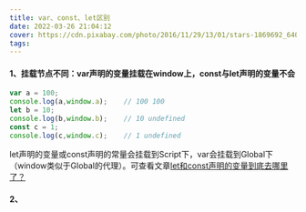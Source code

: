 ```yaml
---
title: var、const、let区别
date: 2022-03-26 21:04:12
cover: https://cdn.pixabay.com/photo/2016/11/29/13/01/stars-1869692_640.jpg
tags:
---
```


#### 1、挂载节点不同：var声明的变量挂载在window上，const与let声明的变量不会
```javascript
var a = 100;
console.log(a,window.a);    // 100 100
let b = 10;
console.log(b,window.b);    // 10 undefined
const c = 1;
console.log(c,window.c);    // 1 undefined
```
let声明的变量或const声明的常量会挂载到Script下，var会挂载到Global下（window类似于Global的代理）。可查看文章[let和const声明的变量到底去哪里了？](https://zhuanlan.zhihu.com/p/114128108)

<!-- more -->

#### 2、